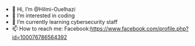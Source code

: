 - 👋 Hi, I’m @Hilmi-Ouelhazi
- 👀 I’m interested in coding 
- 🌱 I’m currently learning cybersecurity staff
- 📫 How to reach me:
 Facebook:https://www.facebook.com/profile.php?id=100076786564392


